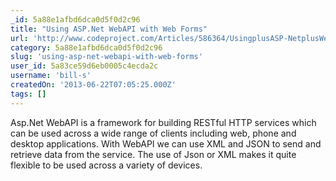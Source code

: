 ```yaml
---
_id: 5a88e1afbd6dca0d5f0d2c96
title: "Using ASP.Net WebAPI with Web Forms"
url: 'http://www.codeproject.com/Articles/586364/UsingplusASP-NetplusWebAPIpluswithplusWebplusForms'
category: 5a88e1afbd6dca0d5f0d2c96
slug: 'using-asp-net-webapi-with-web-forms'
user_id: 5a83ce59d6eb0005c4ecda2c
username: 'bill-s'
createdOn: '2013-06-22T07:05:25.000Z'
tags: []
---
```


Asp.Net WebAPI is a framework for building RESTful HTTP services which can be used across a wide range of clients including web, phone and desktop applications. With WebAPI we can use XML and JSON to send and retrieve data from the service. The use of Json or XML makes it quite flexible to be used across a variety of devices.
